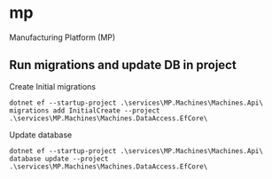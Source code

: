 # mp

Manufacturing Platform (MP)

## Run migrations and update DB in project

Create Initial migrations

```commandline
dotnet ef --startup-project .\services\MP.Machines\Machines.Api\ migrations add InitialCreate --project .\services\MP.Machines\Machines.DataAccess.EfCore\
```

Update database

```commandline
dotnet ef --startup-project .\services\MP.Machines\Machines.Api\ database update --project .\services\MP.Machines\Machines.DataAccess.EfCore\
```
